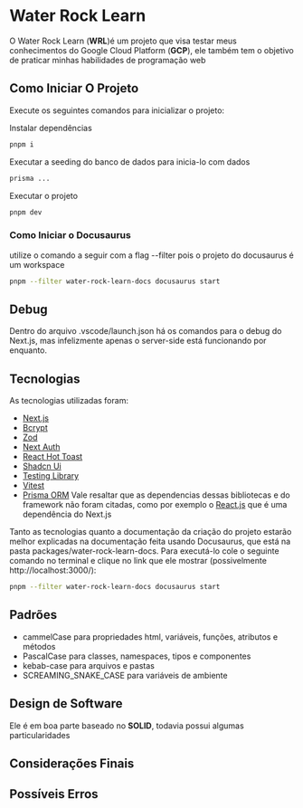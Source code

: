 # Water Rock Learn

O Water Rock Learn (**WRL**)é um projeto que visa testar meus conhecimentos do Google Cloud Platform (**GCP**), ele também tem o objetivo de praticar minhas habilidades de programação web

## Como Iniciar O Projeto

Execute os seguintes comandos para inicializar o projeto:

Instalar dependências 
```Bash
pnpm i
```
Executar a seeding do banco de dados para inicia-lo com dados 
```Bash
prisma ...
```
Executar o projeto
```Bash
pnpm dev
```

### Como Iniciar o Docusaurus

utilize o comando a seguir com a flag --filter pois o projeto do docusaurus é um workspace
```Bash
pnpm --filter water-rock-learn-docs docusaurus start
```

## Debug

Dentro do arquivo .vscode/launch.json há os comandos para o debug do Next.js, mas infelizmente apenas o server-side está funcionando por enquanto.

## Tecnologias

As tecnologias utilizadas foram:
- [Next.js](https://nextjs.org/)
- [Bcrypt](https://github.com/kelektiv/node.bcrypt.js)
- [Zod](https://zod.dev/)
- [Next Auth](https://next-auth.js.org/)
- [React Hot Toast](https://react-hot-toast.com/)
- [Shadcn Ui](https://ui.shadcn.com/)
- [Testing Library](https://testing-library.com/)
- [Vitest](https://vitest.dev/)
- [Prisma ORM](https://www.prisma.io/orm)
Vale resaltar que as dependencias dessas bibliotecas e do framework não foram citadas, como por exemplo o [React.js](https://pt-br.legacy.reactjs.org/) que é uma dependência do Next.js

Tanto as tecnologias quanto a documentação da criação do projeto estarão melhor explicadas na documentação feita usando Docusaurus, que está na pasta packages/water-rock-learn-docs. Para executá-lo cole o seguinte comando no terminal e clique no link que ele mostrar (possivelmente http://localhost:3000/):
```Bash
pnpm --filter water-rock-learn-docs docusaurus start
```
## Padrões

- cammelCase para propriedades html, variáveis, funções, atributos e métodos
- PascalCase para classes, namespaces, tipos e componentes
- kebab-case para arquivos e pastas
- SCREAMING_SNAKE_CASE para variáveis de ambiente

## Design de Software

Ele é em boa parte baseado no **SOLID**, todavia possui algumas particularidades

## Considerações Finais

## Possíveis Erros